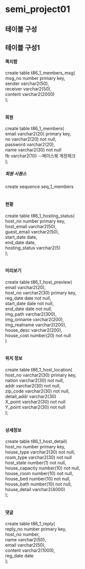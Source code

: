 # semi_project01

<h2>테이블 구성</h2>
<h2>테이블 구성1</h2>

<h4>쪽지함</h4>
create table t86_1_members_msg(<br>
msg_no number primary key,<br>
sender varchar2(50),<br>
receiver varchar2(50),<br>
content varchar2(2000)<br>
);<br>
<br>
<h4>회원</h4>
create table t86_1_members(<br>
email varchar2(20) primary key,<br>
no varchar2(20) not null,<br>
password varchar2(20),<br>
name varchar2(30) not null<br>
fb varchar2(10) --페이스북 계정체크<br>
);<br>
<h5>회원 시퀀스</h5>
create sequence seq_1_members<br>
<br>
<h4>현황</h4>
create table t86_1_hosting_status(<br>
host_no number primary key,<br>
host_email varchar2(50),<br>
guest_email varchar2(50),<br>
start_date date,<br>
end_date date,<br>
hosting_status varchar2(5)<br>
);<br>
<br>
<h4>미리보기</h4>
create table t86_1_host_preview(<br>
email varchar2(20),<br>
host_no varchar2(30) primary key,<br>
reg_date date not null,<br>
start_date date not null,<br>
end_date date not null,<br>
img_path varchar2(300),<br>
img_oriname varchar2(200),<br>
img_realname varchar2(200),<br>
house_desc varchar2(200),<br>
house_cost number(20) not null<br>
)<br>
<br>
<h4>위치 정보</h4>
create table t86_1_host_location(<br>
host_no varchar2(30) primary key,<br>
nation varchar2(30) not null,<br>
addr varchar2(30) not null,<br>
zip_code varchar2(30) not null,<br>
detail_addr varchar2(30)<br>
X_point varchar2(30) not null<br>
Y_point varchar2(30) not null<br>
);<br>
<br>
<h4>상세정보</h4>
create table t86_1_host_detail(<br>
host_no number primary key,<br>
house_type varchar2(30) not null,<br>
room_type varchar2(30) not null<br>
host_state number(1) not null,<br>
house_capacity number(10) not null,<br>
house_room number(10) not null,<br>
house_bed number(10) not null,<br>
house_bath number(10) not null,<br>
house_detail varchar2(4000)<br>
);<br>
<br>
<h4>댓글</h4>
create table t86_1_reply(<br>
reply_no number primary key,<br>
host_no number,<br>
name varchar2(50),<br>
email varchar2(50),<br>
content varchar2(1000),<br>
reg_date date<br>
);<br>
